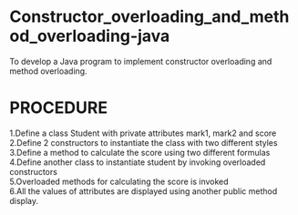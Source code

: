 # Constructor_overloading_and_method_overloading-java
To develop a Java program to implement constructor overloading and method overloading.

# PROCEDURE
1.Define a class Student with private attributes mark1, mark2 and score <br>
2.Define 2 constructors to instantiate the class with two different styles <br>
3.Define a method to calculate the score using two different formulas <br>
4.Define another class to instantiate student by invoking overloaded constructors <br>
5.Overloaded methods for calculating the score is invoked <br>
6.All the values of attributes are displayed using another public method display.  <br>
